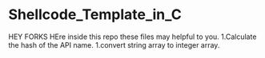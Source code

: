 # Shellcode_Template_in_C
HEY FORKS
HEre inside this repo these files may helpful to you.
1.Calculate the hash of the API name.
1.convert string array to integer array.
